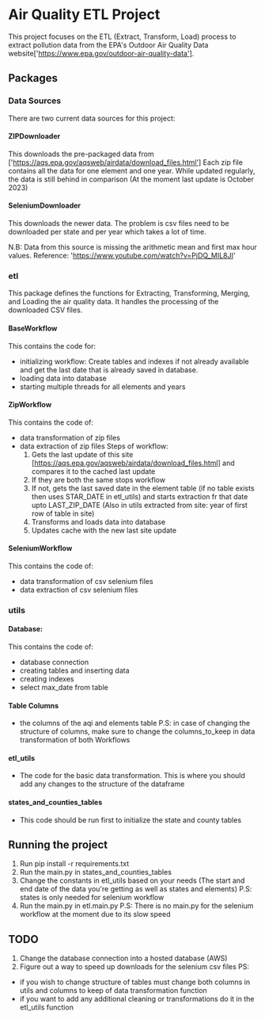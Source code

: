 # Air Quality ETL Project

This project focuses on the ETL (Extract, Transform, Load) process to extract pollution data from 
the EPA's Outdoor Air Quality Data website['https://www.epa.gov/outdoor-air-quality-data'].

## Packages
### Data Sources
There are two current data sources for this project:

#### ZIPDownloader
This downloads the pre-packaged data from ['https://aqs.epa.gov/aqsweb/airdata/download_files.html']
Each zip file contains all the data for one element and one year. While updated regularly, the data is still behind 
in comparison (At the moment last update is October 2023)

#### SeleniumDownloader
This downloads the newer data. The problem is csv files need to be downloaded per state and per year
which takes a lot of time.

N.B: Data from this source is missing the arithmetic mean and first max hour values.
Reference: 'https://www.youtube.com/watch?v=PjDQ_MIL8JI'

### etl
This package defines the functions for Extracting, Transforming, Merging,
and Loading the air quality data. It handles the processing of the 
downloaded CSV files.

#### BaseWorkflow
This contains the code for:
- initializing workflow: Create tables and indexes if not already available and get the last date that is already saved in database.
- loading data into database
- starting multiple threads for all elements and years

#### ZipWorkflow
This contains the code of:
- data transformation of zip files
- data extraction of zip files
    Steps of workflow:
    1. Gets the last update of this site [https://aqs.epa.gov/aqsweb/airdata/download_files.html] and compares it to the cached last update
    2. If they are both the same stops workflow 
    3. If not, gets the last saved date in the element table (if no table exists then uses STAR_DATE in etl_utils) and starts extraction fr
    that date upto LAST_ZIP_DATE (Also in utils extracted from site: year of first row of table in site)
    4. Transforms and loads data into database
    5. Updates cache with the new last site update
    
#### SeleniumWorkflow
This contains the code of:
- data transformation of csv selenium files
- data extraction of csv selenium files

### utils
#### Database:
This contains the code of:
- database connection
- creating tables and inserting data
- creating indexes
- select max_date from table

#### Table Columns
- the columns of the aqi and elements table
P.S: in case of changing the structure of columns, make sure to change the columns_to_keep 
in data transformation of both Workflows

#### etl_utils
- The code for the basic data transformation. This is where you should add any changes to the structure of 
the dataframe

#### states_and_counties_tables
- This code should be run first to initialize the state and county tables


## Running the project
1. Run pip install -r requirements.txt
2. Run the main.py in states_and_counties_tables
3. Change the constants in etl_utils based on your needs (The start and end date of the data you're getting as well as states and elements)
P.S: states is only needed for selenium workflow
4. Run the main.py in etl.main.py
P.S: There is no main.py for the selenium workflow at the moment due to its slow speed


## TODO
1. Change the database connection into a hosted database (AWS)
2. Figure out a way to speed up downloads for the selenium csv files
PS:
- if you wish to change structure of tables must change both columns in utils and columns to keep of data transformation function
- if you want to add any additional cleaning or transformations do it in the etl_utils function